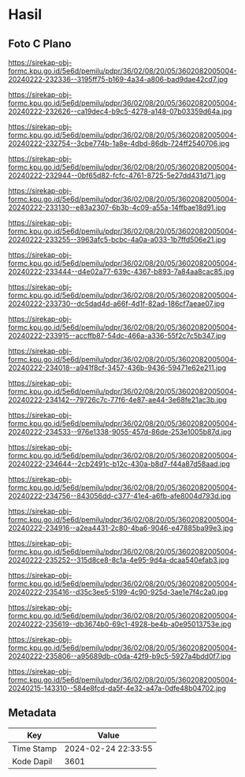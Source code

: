 # Hasil

## Foto C Plano

https://sirekap-obj-formc.kpu.go.id/5e6d/pemilu/pdpr/36/02/08/20/05/3602082005004-20240222-232336--3195ff75-b169-4a34-a806-bad9dae42cd7.jpg

https://sirekap-obj-formc.kpu.go.id/5e6d/pemilu/pdpr/36/02/08/20/05/3602082005004-20240222-232626--ca19dec4-b9c5-4278-a148-07b03359d64a.jpg

https://sirekap-obj-formc.kpu.go.id/5e6d/pemilu/pdpr/36/02/08/20/05/3602082005004-20240222-232754--3cbe774b-1a8e-4dbd-86db-724ff2540706.jpg

https://sirekap-obj-formc.kpu.go.id/5e6d/pemilu/pdpr/36/02/08/20/05/3602082005004-20240222-232944--0bf65d82-fcfc-4761-8725-5e27dd431d71.jpg

https://sirekap-obj-formc.kpu.go.id/5e6d/pemilu/pdpr/36/02/08/20/05/3602082005004-20240222-233130--e83a2307-6b3b-4c09-a55a-14ffbae18d91.jpg

https://sirekap-obj-formc.kpu.go.id/5e6d/pemilu/pdpr/36/02/08/20/05/3602082005004-20240222-233255--3963afc5-bcbc-4a0a-a033-1b7ffd506e21.jpg

https://sirekap-obj-formc.kpu.go.id/5e6d/pemilu/pdpr/36/02/08/20/05/3602082005004-20240222-233444--d4e02a77-639c-4367-b893-7a84aa8cac85.jpg

https://sirekap-obj-formc.kpu.go.id/5e6d/pemilu/pdpr/36/02/08/20/05/3602082005004-20240222-233730--dc5dad4d-a66f-4d1f-82ad-186cf7aeae07.jpg

https://sirekap-obj-formc.kpu.go.id/5e6d/pemilu/pdpr/36/02/08/20/05/3602082005004-20240222-233915--accffb87-54dc-466a-a336-55f2c7c5b347.jpg

https://sirekap-obj-formc.kpu.go.id/5e6d/pemilu/pdpr/36/02/08/20/05/3602082005004-20240222-234018--a941f8cf-3457-436b-9436-59471e62e211.jpg

https://sirekap-obj-formc.kpu.go.id/5e6d/pemilu/pdpr/36/02/08/20/05/3602082005004-20240222-234142--79726c7c-77f6-4e87-ae44-3e68fe21ac3b.jpg

https://sirekap-obj-formc.kpu.go.id/5e6d/pemilu/pdpr/36/02/08/20/05/3602082005004-20240222-234533--976e1338-9055-457d-86de-253e1005b87d.jpg

https://sirekap-obj-formc.kpu.go.id/5e6d/pemilu/pdpr/36/02/08/20/05/3602082005004-20240222-234644--2cb2491c-b12c-430a-b8d7-f44a87d58aad.jpg

https://sirekap-obj-formc.kpu.go.id/5e6d/pemilu/pdpr/36/02/08/20/05/3602082005004-20240222-234756--843056dd-c377-41e4-a6fb-afe8004d793d.jpg

https://sirekap-obj-formc.kpu.go.id/5e6d/pemilu/pdpr/36/02/08/20/05/3602082005004-20240222-234916--a2ea4431-2c80-4ba6-9046-e47885ba99e3.jpg

https://sirekap-obj-formc.kpu.go.id/5e6d/pemilu/pdpr/36/02/08/20/05/3602082005004-20240222-235252--315d8ce8-8c1a-4e95-9d4a-dcaa540efab3.jpg

https://sirekap-obj-formc.kpu.go.id/5e6d/pemilu/pdpr/36/02/08/20/05/3602082005004-20240222-235416--d35c3ee5-5199-4c90-925d-3ae1e7f4c2a0.jpg

https://sirekap-obj-formc.kpu.go.id/5e6d/pemilu/pdpr/36/02/08/20/05/3602082005004-20240222-235619--db3674b0-69c1-4928-be4b-a0e95013753e.jpg

https://sirekap-obj-formc.kpu.go.id/5e6d/pemilu/pdpr/36/02/08/20/05/3602082005004-20240222-235806--a95689db-c0da-42f9-b9c5-5927a4bdd0f7.jpg

https://sirekap-obj-formc.kpu.go.id/5e6d/pemilu/pdpr/36/02/08/20/05/3602082005004-20240215-143310--584e8fcd-da5f-4e32-a47a-0dfe48b04702.jpg


## Metadata

| Key        | Value               |
| ---------- | ------------------- |
| Time Stamp | 2024-02-24 22:33:55 |
| Kode Dapil | 3601                |



